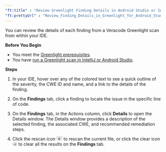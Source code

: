 ```yaml
---
"ft:title" : "Review Greenlight Finding Details in Android Studio or IntelliJ"
"ft:prettyUrl" : "Review_Finding_Details_in_Greenlight_for_Android_Studio_or_IntelliJ"
---
```

You can review the details of each finding from a Veracode Greenlight scan from wtihin your IDE.

<p font-size="13pt"><b>Before You Begin</b></p>

- You meet the [Greenlight prerequisites](https://docs.veracode.com/r/Meet_Veracode_Greenlight_Prerequisites).
- You have [run a Greenlight scan in IntelliJ or Android Studio](https://docs.veracode.com/r/Scan_with_Veracode_Greenlight_for_IntelliJ).

<p font-size="13pt"><b>Steps</b></p>

1. In your IDE, hover over any of the colored text to see a quick outline of the severity, the CWE ID and name, and a link to the details of the finding.

2. On the **Findings** tab, click a finding to locate the issue in the specific line of code.

3. On the **Findings** tab, in the Actions column, click **Details** to open the Details window. The Details window provides a description of the selected finding, the associated CWE, and recommended remediation steps.

4. Click the rescan icon ![](../../images/intellij_rescan_icon.png) to rescan the current file, or click the clear icon ![](../../images/intellij_clear_icon.png) to clear all the results on the **Findings** tab.
